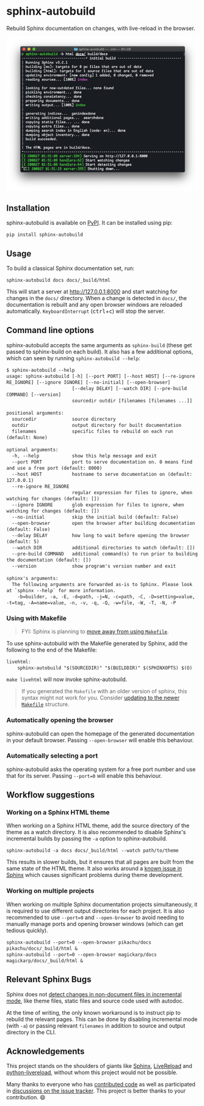 # sphinx-autobuild

Rebuild Sphinx documentation on changes, with live-reload in the browser.

<p align="center">

![preview screenshot](./docs/_static/demo.png)

</p>

## Installation

sphinx-autobuild is available on [PyPI](https://pypi.org/p/sphinx-autobuild/). It can be installed using pip:

```
pip install sphinx-autobuild
```

## Usage

To build a classical Sphinx documentation set, run:

```
sphinx-autobuild docs docs/_build/html
```

This will start a server at http://127.0.0.1:8000 and start watching for changes in the `docs/` directory. When a change is detected in `docs/`, the documentation is rebuilt and any open browser windows are reloaded automatically. `KeyboardInterrupt` (<kbd>ctrl</kbd>+<kbd>c</kbd>) will stop the server.

## Command line options

sphinx-autobuild accepts the same arguments as `sphinx-build` (these get passed to sphinx-build on each build). It also has a few additional options, which can seen by running `sphinx-autobuild --help`:

```sh-session
$ sphinx-autobuild --help
usage: sphinx-autobuild [-h] [--port PORT] [--host HOST] [--re-ignore RE_IGNORE] [--ignore IGNORE] [--no-initial] [--open-browser]
                        [--delay DELAY] [--watch DIR] [--pre-build COMMAND] [--version]
                        sourcedir outdir [filenames [filenames ...]]

positional arguments:
  sourcedir             source directory
  outdir                output directory for built documentation
  filenames             specific files to rebuild on each run (default: None)

optional arguments:
  -h, --help            show this help message and exit
  --port PORT           port to serve documentation on. 0 means find and use a free port (default: 8000)
  --host HOST           hostname to serve documentation on (default: 127.0.0.1)
  --re-ignore RE_IGNORE
                        regular expression for files to ignore, when watching for changes (default: [])
  --ignore IGNORE       glob expression for files to ignore, when watching for changes (default: [])
  --no-initial          skip the initial build (default: False)
  --open-browser        open the browser after building documentation (default: False)
  --delay DELAY         how long to wait before opening the browser (default: 5)
  --watch DIR           additional directories to watch (default: [])
  --pre-build COMMAND   additional command(s) to run prior to building the documentation (default: [])
  --version             show program's version number and exit

sphinx's arguments:
  The following arguments are forwarded as-is to Sphinx. Please look at `sphinx --help` for more information.
    -b=builder, -a, -E, -d=path, -j=N, -c=path, -C, -D=setting=value, -t=tag, -A=name=value, -n, -v, -q, -Q, -w=file, -W, -T, -N, -P
```

### Using with Makefile

> FYI: Sphinx is planning to [move away from using `Makefile`](https://github.com/sphinx-doc/sphinx/issues/5618#issuecomment-502415633).

To use sphinx-autobuild with the Makefile generated by Sphinx, add the following to the end of the Makefile:

```make
livehtml:
	sphinx-autobuild "$(SOURCEDIR)" "$(BUILDDIR)" $(SPHINXOPTS) $(O)
```

`make livehtml` will now invoke sphinx-autobuild.

> If you generated the `Makefile` with an older version of sphinx, this syntax might not work for you. Consider [updating to the newer `Makefile`](https://github.com/sphinx-doc/sphinx/blob/af62fa61e6cbd88d0798963211e73e5ba0d55e6d/sphinx/templates/quickstart/Makefile.new_t) structure.

### Automatically opening the browser

sphinx-autobuild can open the homepage of the generated documentation in your default browser. Passing `--open-browser` will enable this behaviour.

### Automatically selecting a port

sphinx-autobuild asks the operating system for a free port number and use that for its server. Passing `--port=0` will enable this behaviour.

## Workflow suggestions

### Working on a Sphinx HTML theme

When working on a Sphinx HTML theme, add the source directory of the theme as a watch directory. It is also recommended to disable Sphinx's incremental builds by passing the `-a` option to sphinx-autobuild.

```
sphinx-autobuild -a docs docs/_build/html --watch path/to/theme
```

This results in slower builds, but it ensures that all pages are built from the same state of the HTML theme. It also works around a [known issue in Sphinx](#user-content-relevant-sphinx-bugs) which causes significant problems during theme development.

### Working on multiple projects

When working on multiple Sphinx documentation projects simultaneously, it is required to use different output directories for each project. It is also recommended to use `--port=0` and `--open-browser` to avoid needing to manually manage ports and opening browser windows (which can get tedious quickly).

```
sphinx-autobuild --port=0 --open-browser pikachu/docs pikachu/docs/_build/html &
sphinx-autobuild --port=0 --open-browser magickarp/docs magickarp/docs/_build/html &
```

## Relevant Sphinx Bugs

Sphinx does not [detect changes in non-document files in incremental mode](https://github.com/GaretJax/sphinx-autobuild/issues/34), like theme files, static files and source code used with autodoc.

At the time of writing, the only known workaround is to instruct pip to rebuild the relevant pages. This can be done by disabling incremental mode (with `-a`) or passing relevant `filenames` in addition to source and output directory in the CLI.

## Acknowledgements

This project stands on the shoulders of giants like [Sphinx], [LiveReload] and [python-livereload], without whom this project would not be possible.

Many thanks to everyone who has [contributed code](https://github.com/GaretJax/sphinx-autobuild/graphs/contributors) as well as participated in [discussions on the issue tracker](https://github.com/GaretJax/sphinx-autobuild/issues). This project is better thanks to your contribution. :smile:

[Sphinx]: https://sphinx-doc.org/
[LiveReload]: https://livereload.com/
[python-livereload]: https://github.com/lepture/python-livereload
